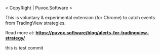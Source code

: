 <  CopyRight | Puvox.Software >

This is voluntary & experimental extension (for Chrome) to catch events from TradingView strategies.

Read more at:  **https://puvox.software/blog/alerts-for-tradingview-strategy/**

this is test commit
